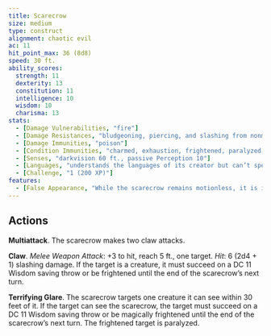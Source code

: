```yaml
---
title: Scarecrow
size: medium
type: construct
alignment: chaotic evil
ac: 11
hit_point_max: 36 (8d8)
speed: 30 ft.
ability_scores:
  strength: 11
  dexterity: 13
  constitution: 11
  intelligence: 10
  wisdom: 10
  charisma: 13
stats:
  - [Damage Vulnerabilities, "fire"]
  - [Damage Resistances, "bludgeoning, piercing, and slashing from nonmagical attacks"]
  - [Damage Immunities, "poison"]
  - [Condition Immunities, "charmed, exhaustion, frightened, paralyzed, poisoned, unconscious"]
  - [Senses, "darkvision 60 ft., passive Perception 10"]
  - [Languages, "understands the languages of its creator but can’t speak"]
  - [Challenge, "1 (200 XP)"]
features:
  - [False Appearance, "While the scarecrow remains motionless, it is indistinguishable from an ordinary, inanimate scarecrow."]
---
```


## Actions
**Multiattack**. The scarecrow makes two claw attacks.

**Claw**. *Melee Weapon Attack*: +3 to hit, reach 5 ft., one target. *Hit*: 6 (2d4 + 1) slashing damage. If the target is a creature, it must succeed on a DC 11 Wisdom saving throw or be frightened until the end of the scarecrow’s next turn.

**Terrifying Glare**. The scarecrow targets one creature it can see within 30 feet of it. If the target can see the scarecrow, the target must succeed on a DC 11 Wisdom saving throw or be magically frightened until the end of the scarecrow’s next turn. The frightened target is paralyzed.
